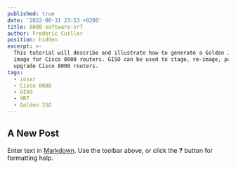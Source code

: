 ```yaml
---
published: true
date: '2022-08-31 23:53 +0200'
title: 8000-software-xr7
author: Frederic Cuiller
position: hidden
excerpt: >-
  This tutorial will describe and illustrate how to generate a Golden ISO (GISO)
  image for Cisco 8000 routers. GISO can be used to stage, re-image, patch or
  upgrade Cisco 8000 routers. 
tags:
  - iosxr
  - Cisco 8000
  - GISO
  - XR7
  - Golden ISO
---
```

## A New Post

Enter text in [Markdown](http://daringfireball.net/projects/markdown/). Use the toolbar above, or click the **?** button for formatting help.
